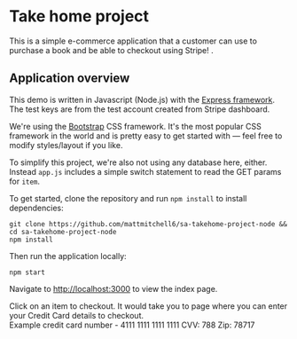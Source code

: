 # Take home project
This is a simple e-commerce application that a customer can use to purchase a book and be able to checkout using Stripe!
.

## Application overview
This demo is written in Javascript (Node.js) with the [Express framework](https://expressjs.com/). The test keys are from the test account created from Stripe dashboard.

We're using the [Bootstrap](https://getbootstrap.com/docs/4.6/getting-started/introduction/) CSS framework. It's the most popular CSS framework in the world and is pretty easy to get started with — feel free to modify styles/layout if you like. 

To simplify this project, we're also not using any database here, either. Instead `app.js` includes a simple switch statement to read the GET params for `item`. 

To get started, clone the repository and run `npm install` to install dependencies:

```
git clone https://github.com/mattmitchell6/sa-takehome-project-node && cd sa-takehome-project-node
npm install
```

Then run the application locally:

```
npm start
```

Navigate to [http://localhost:3000](http://localhost:3000) to view the index page.

Click on an item to checkout.
It would take you to page where you can enter your Credit Card details to checkout.  
Example credit card number - 4111 1111 1111 1111  CVV: 788  Zip: 78717
